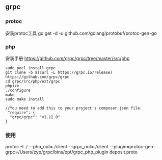 ## grpc
### protoc
  安装protoc工具
  go get -d -u github.com/golang/protobuf/protoc-gen-go
  
### php
  安装手册 https://github.com/grpc/grpc/tree/master/src/php
  ```git
  sudo pecl install grpc
  git clone -b $(curl -L https://grpc.io/release) https://github.com/grpc/grpc
  cd grpc/src/php/ext/grpc
  phpize
  ./configure
  make
  sudo make install

  //You need to add this to your project's composer.json file.
   "require": {
    "grpc/grpc": "v1.12.0"
  }
  ```
### 使用
  protoc -I ./ --php_out=./client --grpc_out=./client --plugin=protoc-gen-grpc=/Users/zyp/grpc/bins/opt/grpc_php_plugin deposit.proto
